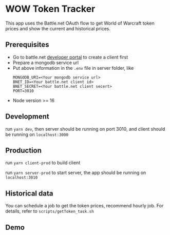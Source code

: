 # WOW Token Tracker
This app uses the Battle.net OAuth flow to get World of Warcraft token prices and show the current and historical prices.

## Prerequisites
- Go to battle.net [developer portal](https://develop.battle.net/access/clients) to create a client first
- Prepare a mongodb service url
- Put above information in the `.env` file in server folder, like
  ```
  MONGODB_URI=<Your mongodb service url>
  BNET_ID=<Your battle.net client id>
  BNET_SECRET=<Your battle.net client secert>
  PORT=3010
  ```
- Node version >= 16

## Development
run `yarn dev`, then server should be running on port 3010, and client should be running on `localhost:3000`

## Production
run `yarn client-prod` to build client

run `yarn server-prod` to start server, the app should be running on `localhost:3010`

## Historical data
You can schedule a job to get the token prices, recommend hourly job. For details, refer to `scripts/getToken_task.sh`

## Demo
